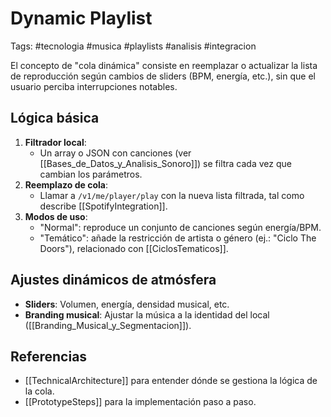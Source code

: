 # Dynamic Playlist
Tags: #tecnologia #musica #playlists #analisis #integracion

El concepto de "cola dinámica" consiste en reemplazar o actualizar la lista de reproducción según cambios de sliders (BPM, energía, etc.), sin que el usuario perciba interrupciones notables.

## Lógica básica
1. **Filtrador local**:  
   - Un array o JSON con canciones (ver [[Bases_de_Datos_y_Analisis_Sonoro]]) se filtra cada vez que cambian los parámetros.  
2. **Reemplazo de cola**:  
   - Llamar a `/v1/me/player/play` con la nueva lista filtrada, tal como describe [[SpotifyIntegration]].
3. **Modos de uso**:  
   - "Normal": reproduce un conjunto de canciones según energía/BPM.  
   - "Temático": añade la restricción de artista o género (ej.: "Ciclo The Doors"), relacionado con [[CiclosTematicos]].

## Ajustes dinámicos de atmósfera
- **Sliders**: Volumen, energía, densidad musical, etc.
- **Branding musical**: Ajustar la música a la identidad del local ([[Branding_Musical_y_Segmentacion]]).

## Referencias
- [[TechnicalArchitecture]] para entender dónde se gestiona la lógica de la cola.
- [[PrototypeSteps]] para la implementación paso a paso.